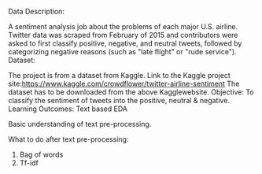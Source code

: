 Data Description:

A sentiment analysis job about the problems of each major U.S. airline.
Twitter data was scraped from February of 2015 and contributors were asked to first classify positive, negative, and neutral tweets, followed by categorizing negative reasons (such as "late flight" or "rude service").
Dataset:

The project is from a dataset from Kaggle.
Link to the Kaggle project site:https://www.kaggle.com/crowdflower/twitter-airline-sentiment
The dataset has to be downloaded from the above Kagglewebsite.
Objective:
To classify the sentiment of tweets into the positive, neutral & negative.
Learning Outcomes:
Text based EDA

Basic understanding of text pre-processing.

What to do after text pre-processing:
1. Bag of words
2. Tf-idf

